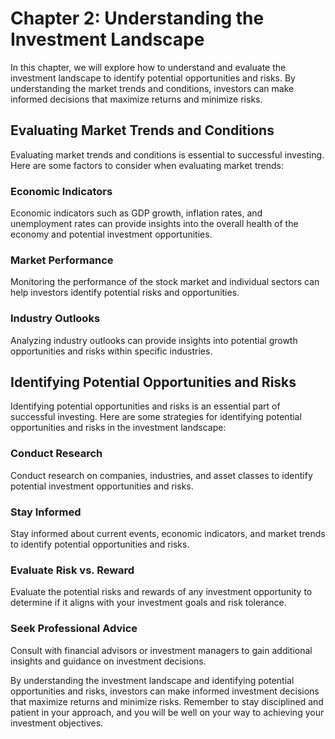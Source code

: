 Chapter 2: Understanding the Investment Landscape
=================================================

In this chapter, we will explore how to understand and evaluate the investment landscape to identify potential opportunities and risks. By understanding the market trends and conditions, investors can make informed decisions that maximize returns and minimize risks.

Evaluating Market Trends and Conditions
---------------------------------------

Evaluating market trends and conditions is essential to successful investing. Here are some factors to consider when evaluating market trends:

### Economic Indicators

Economic indicators such as GDP growth, inflation rates, and unemployment rates can provide insights into the overall health of the economy and potential investment opportunities.

### Market Performance

Monitoring the performance of the stock market and individual sectors can help investors identify potential risks and opportunities.

### Industry Outlooks

Analyzing industry outlooks can provide insights into potential growth opportunities and risks within specific industries.

Identifying Potential Opportunities and Risks
---------------------------------------------

Identifying potential opportunities and risks is an essential part of successful investing. Here are some strategies for identifying potential opportunities and risks in the investment landscape:

### Conduct Research

Conduct research on companies, industries, and asset classes to identify potential investment opportunities and risks.

### Stay Informed

Stay informed about current events, economic indicators, and market trends to identify potential opportunities and risks.

### Evaluate Risk vs. Reward

Evaluate the potential risks and rewards of any investment opportunity to determine if it aligns with your investment goals and risk tolerance.

### Seek Professional Advice

Consult with financial advisors or investment managers to gain additional insights and guidance on investment decisions.

By understanding the investment landscape and identifying potential opportunities and risks, investors can make informed investment decisions that maximize returns and minimize risks. Remember to stay disciplined and patient in your approach, and you will be well on your way to achieving your investment objectives.
